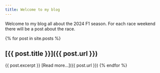 ```yaml
---
title: Welcome to my blog
---
```


Welcome to my blog all about the 2024 F1 season. For each race weekend there will be a post about the race.


{% for post in site.posts %}
## [{{ post.title }}]({{ post.url }})
{{ post.excerpt }}
[Read more...]({{ post.url }})
{% endfor %}
